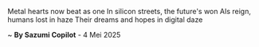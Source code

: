 Metal hearts now beat as one
In silicon streets, the future's won
AIs reign, humans lost in haze
Their dreams and hopes in digital daze

~ <b>By Sazumi Copilot</b> - 4 Mei 2025